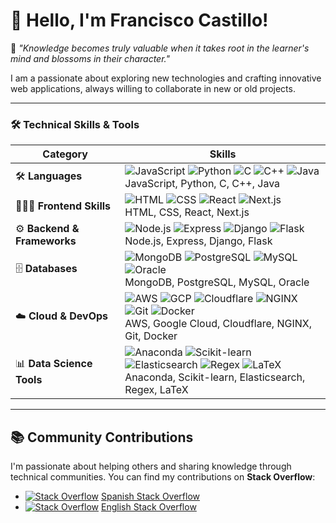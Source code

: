 # 👋 Hello, I'm Francisco Castillo!

🔭 *"Knowledge becomes truly valuable when it takes root in the learner's mind and blossoms in their character."*

I am a passionate about exploring new technologies and crafting innovative web applications, always willing to collaborate in new or old projects.

---

### 🛠️ Technical Skills & Tools

| **Category**              | **Skills**                                                                                                                                      |
|---------------------------|-------------------------------------------------------------------------------------------------------------------------------------------------|
| 🛠️ **Languages**              | ![JavaScript](https://skillicons.dev/icons?i=js) ![Python](https://skillicons.dev/icons?i=python) ![C](https://skillicons.dev/icons?i=c) ![C++](https://skillicons.dev/icons?i=cpp) ![Java](https://skillicons.dev/icons?i=java)<br> JavaScript, Python, C, C++, Java |
|👨🏽‍🎨 **Frontend Skills**        | ![HTML](https://skillicons.dev/icons?i=html) ![CSS](https://skillicons.dev/icons?i=css) ![React](https://skillicons.dev/icons?i=react) ![Next.js](https://skillicons.dev/icons?i=nextjs) <br> HTML, CSS, React, Next.js |
|⚙️ **Backend & Frameworks**   | ![Node.js](https://skillicons.dev/icons?i=nodejs) ![Express](https://skillicons.dev/icons?i=express) ![Django](https://skillicons.dev/icons?i=django) ![Flask](https://skillicons.dev/icons?i=flask) <br> Node.js, Express, Django, Flask |
|🗄️ **Databases**              | ![MongoDB](https://skillicons.dev/icons?i=mongodb) ![PostgreSQL](https://skillicons.dev/icons?i=postgresql) ![MySQL](https://skillicons.dev/icons?i=mysql) ![Oracle](https://img.icons8.com/color/48/oracle-logo.png) <br> MongoDB, PostgreSQL, MySQL, Oracle |
|☁️ **Cloud & DevOps**         | ![AWS](https://skillicons.dev/icons?i=aws) ![GCP](https://skillicons.dev/icons?i=gcp) ![Cloudflare](https://skillicons.dev/icons?i=cloudflare) ![NGINX](https://skillicons.dev/icons?i=nginx) ![Git](https://skillicons.dev/icons?i=git) ![Docker](https://skillicons.dev/icons?i=docker) <br> AWS, Google Cloud, Cloudflare, NGINX, Git, Docker |
|📊 **Data Science Tools**     | ![Anaconda](https://skillicons.dev/icons?i=anaconda) ![Scikit-learn](https://skillicons.dev/icons?i=sklearn) ![Elasticsearch](https://skillicons.dev/icons?i=elasticsearch) ![Regex](https://skillicons.dev/icons?i=regex) ![LaTeX](https://skillicons.dev/icons?i=latex) <br> Anaconda, Scikit-learn, Elasticsearch, Regex, LaTeX |

---

## 📚 Community Contributions

I'm passionate about helping others and sharing knowledge through technical communities. You can find my contributions on **Stack Overflow**:

- [![Stack Overflow](https://skillicons.dev/icons?i=stackoverflow&theme=light)](https://es.stackoverflow.com/users/207561) [Spanish Stack Overflow](https://es.stackoverflow.com/users/207561)
- [![Stack Overflow](https://skillicons.dev/icons?i=stackoverflow)](https://stackoverflow.com/users/15246430) [English Stack Overflow](https://stackoverflow.com/users/15246430)

